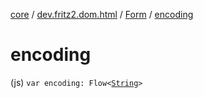 [core](../../index.md) / [dev.fritz2.dom.html](../index.md) / [Form](index.md) / [encoding](./encoding.md)

# encoding

(js) `var encoding: Flow<`[`String`](https://kotlinlang.org/api/latest/jvm/stdlib/kotlin/-string/index.html)`>`